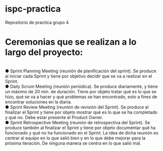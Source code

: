 # ispc-practica
Repositorio de practica grupo 4

<h1>Ceremonias que se realizan a lo largo del proyecto:</h1> <br>
● Sprint Planning Meeting (reunión de planificación del sprint). Se produce al iniciar cada
Sprint y tiene por objetivo decidir que se va a realizar en el Sprint.<br>
● Daily Scrum Meeting (reunión periódica). Se produce diariamente, y tiene un máximo de
20 min. de duración. Tiene por objeto tratar qué es lo que se hizo, qué se va a hacer y
qué problemas se han encontrado, esto a fines de encontrar soluciones en la diaria.<br>
● Sprint Review Meeting (reunión de revisión del Sprint). Se produce al finalizar el Sprint y
tiene por objeto mostrar qué es lo que se ha completado y qué no. Debe estar presente el
Product Owner.<br>
● Sprint Retrospective Meeting (reunión de retrospectiva del Sprint). Se produce también al
finalizar el Sprint y tiene por objeto documentar qué ha funcionado y qué no ha funcionado
en el Sprint. La idea de dicha reunión es centrar al equipo en lo que salió bien y en lo que
debe mejorar para la próxima iteración. De ninguna manera se centra en lo que salió mal.
